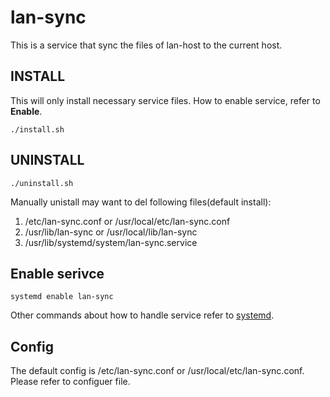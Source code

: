 lan-sync
======================================
This is a service that sync the files of lan-host 
to the current host.

## INSTALL 
This will only install necessary service files. How to enable service, refer to
**Enable**.

```
./install.sh
```


## UNINSTALL

```
./uninstall.sh
```
Manually unistall may want to del following files(default install):

1. /etc/lan-sync.conf or /usr/local/etc/lan-sync.conf  
2. /usr/lib/lan-sync or /usr/local/lib/lan-sync  
3. /usr/lib/systemd/system/lan-sync.service

## Enable serivce 
```
systemd enable lan-sync
```
Other commands about how to handle service 
refer to [systemd](https:wiki.archlinux.org/index.php/systemd). 

## Config
The default config is /etc/lan-sync.conf or /usr/local/etc/lan-sync.conf.
Please refer to configuer file.





